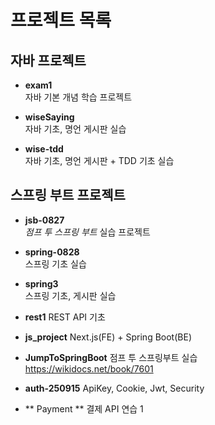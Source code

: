 # 프로젝트 목록

## 자바 프로젝트
- **exam1**  
  자바 기본 개념 학습 프로젝트

- **wiseSaying**  
  자바 기초, 명언 게시판 실습

- **wise-tdd**  
  자바 기초, 명언 게시판 + TDD 기초 실습

## 스프링 부트 프로젝트
- **jsb-0827**  
  *점프 투 스프링 부트* 실습 프로젝트

- **spring-0828**  
  스프링 기초 실습

- **spring3**  
  스프링 기초, 게시판 실습

- **rest1**
  REST API 기초

- **js_project**
  Next.js(FE) + Spring Boot(BE)

- **JumpToSpringBoot**
  점프 투 스프링부트 실습 https://wikidocs.net/book/7601

- **auth-250915**
  ApiKey, Cookie, Jwt, Security

- ** Payment **
  결제 API 연습 1


